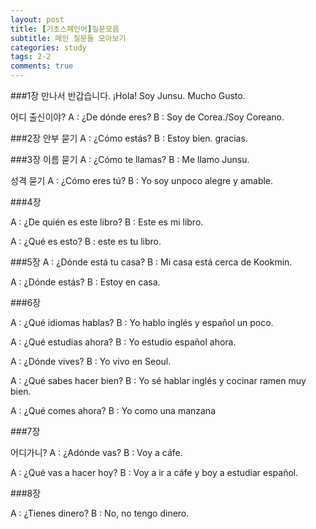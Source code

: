 ```yaml
---
layout: post
title: [기초스페인어]질문모음
subtitle: 메인 질문들 모아보기
categories: study
tags: 2-2
comments: true
---
```


###1장
만나서 반갑습니다.
¡Hola! Soy Junsu. Mucho Gusto.

어디 출신이야?
A : ¿De dónde eres?
B : Soy de Corea./Soy Coreano.


###2장
안부 묻기
A : ¿Cómo estás?
B : Estoy bien. gracias.

###3장
이름 묻기
A : ¿Cómo te llamas?
B : Me llamo Junsu.

성격 묻기
A : ¿Cómo eres tú?
B : Yo soy unpoco alegre y amable.

###4장

A : ¿De quién es este libro?
B : Este es mi libro.

A : ¿Qué es esto?
B : este es tu libro.

###5장
 A : ¿Dónde está tu casa?
 B : Mi casa está cerca de Kookmin.

A : ¿Dónde estás?
B : Estoy en casa.

###6장

A : ¿Qué idiomas hablas?
B : Yo hablo inglés y español un poco.

A : ¿Qué estudias ahora?
B : Yo estudio español ahora.

A : ¿Dónde vives?
B : Yo vivo en Seoul.

A : ¿Qué sabes hacer bien?
B : Yo sé hablar inglés y cocinar ramen muy bien.

A : ¿Qué comes ahora?
B : Yo como una manzana

###7장

어디가니?
A : ¿Adónde vas?
B : Voy a cáfe.

A : ¿Qué vas a hacer hoy?
B : Voy a ir a cáfe y boy a estudiar español.

###8장

A : ¿Tienes dinero?
B : No, no tengo dinero.

